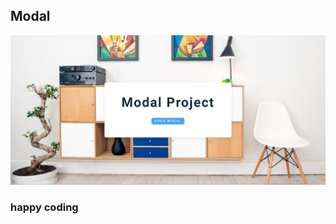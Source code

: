 ## Modal    
                 
    
![alt text](<Screenshot 2024-02-17 221216.png>)        

                   
            
### happy coding